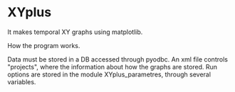 # XYplus
It makes temporal XY graphs using matplotlib.

How the program works.

Data must be stored in a DB accessed through pyodbc.
An xml file controls "projects", where the information about how the graphs are stored.
Run options are stored in the module XYplus_parametres, through several variables.
